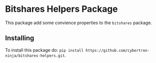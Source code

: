 # Bitshares Helpers Package


This package add some convience properties to the `bitshares` package.

## Installing

To install this package do: 
`pip install https://github.com/cybertron-ninja/bitshares-helpers.git`.

